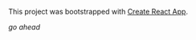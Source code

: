 This project was bootstrapped with [Create React App](https://github.com/facebook/create-react-app).

_go ahead_
